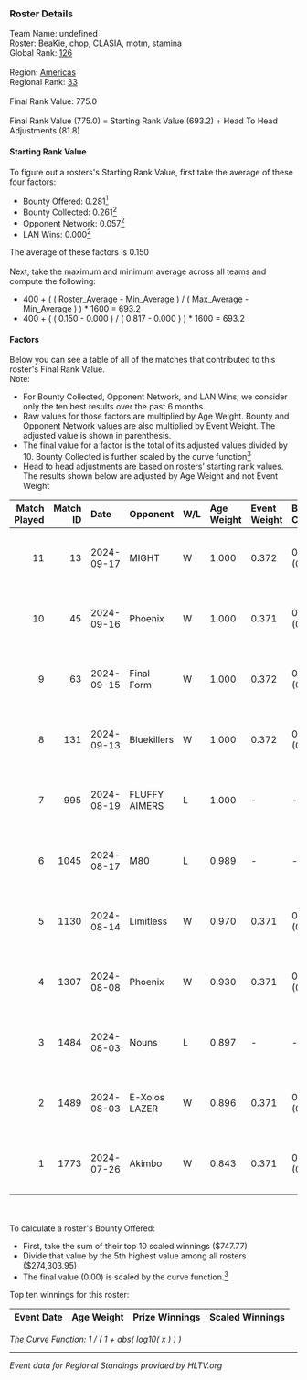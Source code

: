 ### Roster Details<br />
Team Name: undefined<br />
Roster: BeaKie, chop, CLASIA, motm, stamina<br />
Global Rank: [126](../../standings_global_2024_09_18.md)<br />
<br />
Region: [Americas]( ../../standings_americas_2024_09_18.md)<br />
Regional Rank: [33]( ../../standings_americas_2024_09_18.md)<br />
<br />
Final Rank Value:  775.0<br />
<br />
Final Rank Value (775.0) = Starting Rank Value (693.2) + Head To Head Adjustments (81.8)<br />

#### Starting Rank Value<br />
To figure out a rosters's Starting Rank Value, first take the average of these four factors:<br />
- Bounty Offered: 0.281[<sup>1</sup>](#table2)
- Bounty Collected: 0.261[<sup>2</sup>](#table1)
- Opponent Network: 0.057[<sup>2</sup>](#table1)
- LAN Wins: 0.000[<sup>2</sup>](#table1)

The average of these factors is 0.150<br />
<br />
Next, take the maximum and minimum average across all teams and compute the following:<br />
- 400 + ( ( Roster_Average - Min_Average ) / ( Max_Average - Min_Average ) ) * 1600 = 693.2
- 400 + ( ( 0.150 - 0.000 ) / ( 0.817 - 0.000 ) ) * 1600 = 693.2


#### Factors<br />
Below you can see a table of all of the matches that contributed to this roster's Final Rank Value.<br />
Note:<br />

- For Bounty Collected, Opponent Network, and LAN Wins, we consider only the ten best results over the past 6 months.
- Raw values for those factors are multiplied by Age Weight. Bounty and Opponent Network values are also multiplied by Event Weight. The adjusted value is shown in parenthesis.
- The final value for a factor is the total of its adjusted values divided by 10. Bounty Collected is further scaled by the curve function[<sup>3</sup>](#curveFunction)
- Head to head adjustments are based on rosters' starting rank values. The results shown below are adjusted by Age Weight and not Event Weight
<span id="table1"></span><br />


| Match Played | Match ID | Date       | Opponent      | W/L | Age Weight | Event Weight | Bounty Collected | Opponent Network | LAN Wins  | H2H Adj. | Roster                              |
| -: | -: | :- | :- | :- | :- | :- | :- | :- | :- | -: | :- |
|           11 |       13 | 2024-09-17 | MIGHT         | W   | 1.000      | 0.372        | 0.007 (0.003)    | 0.076 (0.028)    | 0 (0.000) |    12.43 | BeaKie, chop, CLASIA, motm, stamina |
|           10 |       45 | 2024-09-16 | Phoenix       | W   | 1.000      | 0.371        | 0.003 (0.001)    | 0.222 (0.082)    | 0 (0.000) |    11.80 | BeaKie, chop, CLASIA, motm, stamina |
|            9 |       63 | 2024-09-15 | Final Form    | W   | 1.000      | 0.372        | 0.005 (0.002)    | 0.162 (0.060)    | 0 (0.000) |    11.66 | BeaKie, chop, CLASIA, motm, stamina |
|            8 |      131 | 2024-09-13 | Bluekillers   | W   | 1.000      | 0.372        | 0.003 (0.001)    | 0.000 (0.000)    | 0 (0.000) |     7.62 | BeaKie, chop, CLASIA, motm, stamina |
|            7 |      995 | 2024-08-19 | FLUFFY AIMERS | L   | 1.000      | -            | -                | -                | -         |   -15.80 | BeaKie, chop, CLASIA, motm, stamina |
|            6 |     1045 | 2024-08-17 | M80           | L   | 0.989      | -            | -                | -                | -         |    -1.09 | BeaKie, chop, CLASIA, motm, stamina |
|            5 |     1130 | 2024-08-14 | Limitless     | W   | 0.970      | 0.371        | 0.004 (0.001)    | 0.108 (0.039)    | 0 (0.000) |    12.44 | BeaKie, chop, CLASIA, motm, stamina |
|            4 |     1307 | 2024-08-08 | Phoenix       | W   | 0.930      | 0.371        | 0.003 (0.001)    | 0.222 (0.077)    | 0 (0.000) |    12.65 | BeaKie, chop, CLASIA, motm, stamina |
|            3 |     1484 | 2024-08-03 | Nouns         | L   | 0.897      | -            | -                | -                | -         |    -3.07 | BeaKie, chop, CLASIA, motm, stamina |
|            2 |     1489 | 2024-08-03 | E-Xolos LAZER | W   | 0.896      | 0.371        | 0.008 (0.003)    | 0.469 (0.156)    | 0 (0.000) |    17.66 | BeaKie, chop, CLASIA, motm, stamina |
|            1 |     1773 | 2024-07-26 | Akimbo        | W   | 0.843      | 0.371        | 0.010 (0.003)    | 0.416 (0.130)    | 0 (0.000) |    15.48 | BeaKie, chop, CLASIA, motm, stamina |

<br />
<span id="table2"></span><br />
To calculate a roster's Bounty Offered:<br />

- First, take the sum of their top 10 scaled winnings ($747.77)
- Divide that value by the 5th highest value among all rosters ($274,303.95)
- The final value (0.00) is scaled by the curve function.[<sup>3</sup>](#curveFunction)

Top ten winnings for this roster:<br />

| Event Date | Age Weight | Prize Winnings | Scaled Winnings |
| :- | -: | :- | :- |


<span id="curveFunction"></span>_The Curve Function: 1 / ( 1 + abs( log10( x ) ) )_<br />

---
_Event data for Regional Standings provided by HLTV.org_<br />
